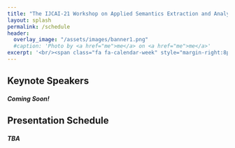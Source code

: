 ```yaml
---
title: "The IJCAI-21 Workshop on Applied Semantics Extraction and Analytics (ASEA)"
layout: splash
permalink: /schedule
header:
  overlay_image: "/assets/images/banner1.png"
  #caption: 'Photo by <a href="me">me</a> on <a href="me">me</a>'
excerpt: '<br/><span class="fa fa-calendar-week" style="margin-right:8px; font-size: 90%;"></span>ASEA Schedule<br/>'
---
```

<h2>Keynote Speakers</h2>
<h5>Coming Soon!</h5>
<h2>Presentation Schedule</h2>
<h5>TBA</h5>
